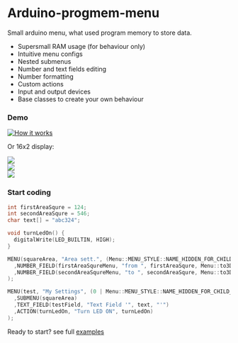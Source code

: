 # Arduino-progmem-menu
Small arduino menu, what used program memory to store data.

* Supersmall RAM usage (for behaviour only)
* Intuitive menu configs
* Nested submenus
* Number and text fields editing
* Number formatting
* Custom actions
* Input and output devices
* Base classes to create your own behaviour

### Demo
[![How it works](https://img.youtube.com/vi/LEFyBbD5ogw/0.jpg)](https://www.youtube.com/watch?v=LEFyBbD5ogw)


Or 16x2 display:<br/>

<img src="http://joxi.ru/DrlK1XkH461gWA.jpg" /><br />
<img src="http://joxi.ru/1A5LOB6CKxPj92.jpg" /><br />
<img src="http://joxi.ru/brRgk9bcQGblLm.jpg" /><br />

### Start coding
```cpp
int firstAreaSqure = 124;
int secondAreaSqure = 546;
char text[] = "abc324";

void turnLedOn() {
  digitalWrite(LED_BUILTIN, HIGH);
}

MENU(squareArea, "Area sett.", (Menu::MENU_STYLE::NAME_HIDDEN_FOR_CHILD_LIST | Menu::MENU_STYLE::HORIZONTAL_CHILD_LIST)
  ,NUMBER_FIELD(firstAreaSqureMenu, "from ", firstAreaSqure, Menu::to3Digits, " m^2", 0, 1000, 10)
  ,NUMBER_FIELD(secondAreaSqureMenu, "to ", secondAreaSqure, Menu::to3Digits, " m^2", 0, 1000, 1)
);

MENU(test, "My Settings", (0 | Menu::MENU_STYLE::NAME_HIDDEN_FOR_CHILD_LIST)
  ,SUBMENU(squareArea)
  ,TEXT_FIELD(testField, "Text Field '", text, "'")
  ,ACTION(turnLedOn, "Turn LED ON", turnLedOn)
);
```

Ready to start? see full [examples](https://github.com/el-fuego/Arduino-progmem-menu/tree/master/examples)
